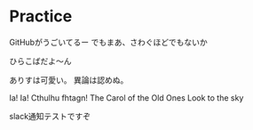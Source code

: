 # Practice

  GitHubがうごいてるー
  でもまあ、さわぐほどでもないか

  ひらこばだよ〜ん

  ありすは可愛い。
  異論は認めぬ。

  Ia! Ia! Cthulhu fhtagn!
  The Carol of the Old Ones
  Look to the sky

  slack通知テストですぞ
